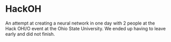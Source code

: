 # HackOH

An attempt at creating a neural network in one day with 2 people at the Hack OHI/O event at the Ohio State University.
We ended up having to leave early and did not finish.
